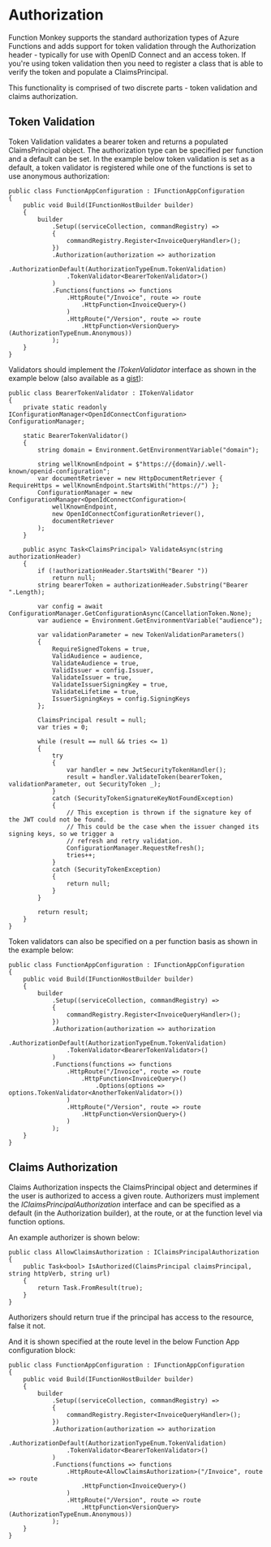 # Authorization

Function Monkey supports the standard authorization types of Azure Functions and adds support for token validation through the Authorization header - typically for use with OpenID Connect and an access token. If you're using token validation then you need to register a class that is able to verify the token and populate a ClaimsPrincipal.

This functionality is comprised of two discrete parts - token validation and claims authorization.

## Token Validation

Token Validation validates a bearer token and returns a populated ClaimsPrincipal object. The authorization type can be specified per function and a default can be set. In the example below token validation is set as a default, a token validator is registered while one of the functions is set to use anonymous authorization:

    public class FunctionAppConfiguration : IFunctionAppConfiguration
    {
        public void Build(IFunctionHostBuilder builder)
        {
            builder
                .Setup((serviceCollection, commandRegistry) =>
                {
                    commandRegistry.Register<InvoiceQueryHandler>();
                })
                .Authorization(authorization => authorization
                    .AuthorizationDefault(AuthorizationTypeEnum.TokenValidation)
                    .TokenValidator<BearerTokenValidator>()
                )
                .Functions(functions => functions
                    .HttpRoute("/Invoice", route => route
                        .HttpFunction<InvoiceQuery>()
                    )
                    .HttpRoute("/Version", route => route
                        .HttpFunction<VersionQuery>(AuthorizationTypeEnum.Anonymous))
                );
        }
    }

Validators should implement the _ITokenValidator_ interface as shown in the example below (also available as a [gist](https://gist.github.com/JamesRandall/e83f72f98bde2f6ff973e6ecb81199c8)):

    public class BearerTokenValidator : ITokenValidator
    {
        private static readonly IConfigurationManager<OpenIdConnectConfiguration> ConfigurationManager;

        static BearerTokenValidator()
        {
            string domain = Environment.GetEnvironmentVariable("domain");
            
            string wellKnownEndpoint = $"https://{domain}/.well-known/openid-configuration";
            var documentRetriever = new HttpDocumentRetriever { RequireHttps = wellKnownEndpoint.StartsWith("https://") };
            ConfigurationManager = new ConfigurationManager<OpenIdConnectConfiguration>(
                wellKnownEndpoint,
                new OpenIdConnectConfigurationRetriever(),
                documentRetriever
            );
        }

        public async Task<ClaimsPrincipal> ValidateAsync(string authorizationHeader)
        {
            if (!authorizationHeader.StartsWith("Bearer "))
                return null;
            string bearerToken = authorizationHeader.Substring("Bearer ".Length);

            var config = await ConfigurationManager.GetConfigurationAsync(CancellationToken.None);
            var audience = Environment.GetEnvironmentVariable("audience");

            var validationParameter = new TokenValidationParameters()
            {
                RequireSignedTokens = true,
                ValidAudience = audience,
                ValidateAudience = true,
                ValidIssuer = config.Issuer,
                ValidateIssuer = true,
                ValidateIssuerSigningKey = true,
                ValidateLifetime = true,
                IssuerSigningKeys = config.SigningKeys
            };

            ClaimsPrincipal result = null;
            var tries = 0;

            while (result == null && tries <= 1)
            {
                try
                {
                    var handler = new JwtSecurityTokenHandler();
                    result = handler.ValidateToken(bearerToken, validationParameter, out SecurityToken _);
                }
                catch (SecurityTokenSignatureKeyNotFoundException)
                {
                    // This exception is thrown if the signature key of the JWT could not be found.
                    // This could be the case when the issuer changed its signing keys, so we trigger a 
                    // refresh and retry validation.
                    ConfigurationManager.RequestRefresh();
                    tries++;
                }
                catch (SecurityTokenException)
                {
                    return null;
                }
            }

            return result;
        }
    }

Token validators can also be specified on a per function basis as shown in the example below:

    public class FunctionAppConfiguration : IFunctionAppConfiguration
    {
        public void Build(IFunctionHostBuilder builder)
        {
            builder
                .Setup((serviceCollection, commandRegistry) =>
                {
                    commandRegistry.Register<InvoiceQueryHandler>();
                })
                .Authorization(authorization => authorization
                    .AuthorizationDefault(AuthorizationTypeEnum.TokenValidation)
                    .TokenValidator<BearerTokenValidator>()
                )
                .Functions(functions => functions
                    .HttpRoute("/Invoice", route => route
                        .HttpFunction<InvoiceQuery>()
                            .Options(options => options.TokenValidator<AnotherTokenValidator>())
                    )
                    .HttpRoute("/Version", route => route
                        .HttpFunction<VersionQuery>()
                    )
                );
        }
    }

## Claims Authorization

Claims Authorization inspects the ClaimsPrincipal object and determines if the user is authorized to access a given route. Authorizers must implement the _IClaimsPrincipalAuthorization_ interface and can be specified as a default (in the Authorization builder), at the route, or at the function level via function options.

An example authorizer is shown below:

    public class AllowClaimsAuthorization : IClaimsPrincipalAuthorization
    {
        public Task<bool> IsAuthorized(ClaimsPrincipal claimsPrincipal, string httpVerb, string url)
        {
            return Task.FromResult(true);
        }
    }

Authorizers should return true if the principal has access to the resource, false it not.

And it is shown specified at the route level in the below Function App configuration block:

    public class FunctionAppConfiguration : IFunctionAppConfiguration
    {
        public void Build(IFunctionHostBuilder builder)
        {
            builder
                .Setup((serviceCollection, commandRegistry) =>
                {
                    commandRegistry.Register<InvoiceQueryHandler>();
                })
                .Authorization(authorization => authorization
                    .AuthorizationDefault(AuthorizationTypeEnum.TokenValidation)
                    .TokenValidator<BearerTokenValidator>()
                )
                .Functions(functions => functions
                    .HttpRoute<AllowClaimsAuthorization>("/Invoice", route => route
                        .HttpFunction<InvoiceQuery>()
                    )
                    .HttpRoute("/Version", route => route
                        .HttpFunction<VersionQuery>(AuthorizationTypeEnum.Anonymous))
                );
        }
    }
